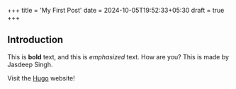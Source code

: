 +++
title = 'My First Post'
date = 2024-10-05T19:52:33+05:30
draft = true
+++

## Introduction

This is **bold** text, and this is *emphasized* text. How are you? This is made by Jasdeep Singh.

Visit the [Hugo](https://gohugo.io) website!